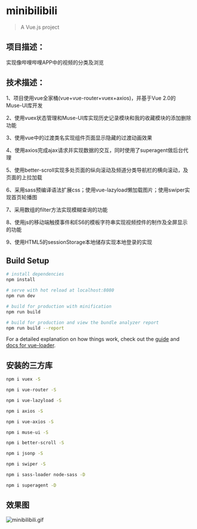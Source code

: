 # minibilibili

> A Vue.js project

## 项目描述：

实现像哔哩哔哩APP中的视频的分类及浏览

## 技术描述：

1、项目使用vue全家桶(vue+vue-router+vuex+axios)，并基于Vue 2.0的Muse-UI库开发

2、使用vuex状态管理和Muse-UI库实现历史记录模块和我的收藏模块的添加删除功能

3、使用vue中的过渡类名实现组件页面显示隐藏的过渡动画效果

4、使用axios完成ajax请求并实现数据的交互，同时使用了superagent做后台代理

5、使用better-scroll实现多处页面的纵向滚动及频道分类导航栏的横向滚动，及页面的上拉加载

6、采用sass预编译语法扩展css；使用vue-lazyload懒加载图片；使用swiper实现首页轮播图

7、采用数组的filter方法实现模糊查询的功能

8、使用js的移动端触摸事件和ES6的模板字符串实现视频控件的制作及全屏显示的功能

9、使用HTML5的sessionStorage本地储存实现本地登录的实现

## Build Setup

``` bash
# install dependencies
npm install

# serve with hot reload at localhost:8080
npm run dev

# build for production with minification
npm run build

# build for production and view the bundle analyzer report
npm run build --report
```

For a detailed explanation on how things work, check out the [guide](http://vuejs-templates.github.io/webpack/) and [docs for vue-loader](http://vuejs.github.io/vue-loader).

## 安装的三方库

``` bash
npm i vuex -S

npm i vue-router -S

npm i vue-lazyload -S

npm i axios -S

npm i vue-axios -S

npm i muse-ui -S

npm i better-scroll -S

npm i jsonp -S

npm i swiper -S

npm i sass-loader node-sass -D

npm i superagent -D
```

## 效果图

![minibilibili.gif](./static/img/minibilibili.gif)
